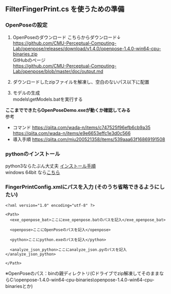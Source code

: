 ## FilterFingerPrint.cs を使うための準備

### OpenPoseの設定
1. OpenPoseのダウンロード
こちらからダウンロード↓  
https://github.com/CMU-Perceptual-Computing-Lab/openpose/releases/download/v1.4.0/openpose-1.4.0-win64-cpu-binaries.zip  
GitHubのページ  
https://github.com/CMU-Perceptual-Computing-Lab/openpose/blob/master/doc/output.md  

1. ダウンロードしたzipファイルを解凍し、空白のないパス以下に配置  

1. モデルの生成  
models\getModels.batを実行する  

**ここまでできたらOpenPoseDemo.exeが動くか確認してみる**  
参考
- コマンド
https://qiita.com/wada-n/items/c747525f96efb6cb9a35  
https://qiita.com/wada-n/items/e9e6653effc1e3d0c566  
- 導入手順
https://qiita.com/miu200521358/items/539aaa63f16869191508


### pythonのインストール 
python3ならたぶん大丈夫  [インストール手順](https://www.python.jp/install/windows/install_py3.html)  
windows 64bit なら[こちら](https://www.python.org/ftp/python/3.6.8/python-3.6.8-amd64.exe)  
  
### FingerPrintConfig.xmlにパスを入力 (そのうち省略できるようにしたい)
```
<?xml version="1.0" encoding="utf-8" ?>

<Path>
  <exe_openpose_bat>ここにexe_openpose.batのパスを記入</exe_openpose_bat>
  
  <openpose>ここにOpenPoseのパスを記入</openpose>

  <python>ここにpython.exeのパスを記入</python>

  <analyze_json_python>ここにanalyze_json.pyのパスを記入</analyze_json_python>
  
</Path>
```
※OpenPoseのパス：binの親ディレクトリ(Cドライブでzip解凍してそのままならC:\openpose-1.4.0-win64-cpu-binaries\openpose-1.4.0-win64-cpu-binariesとか)
